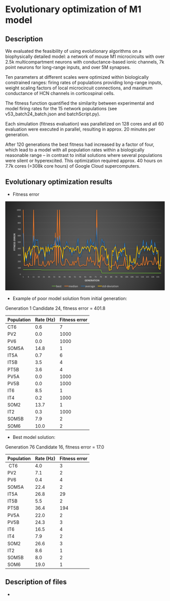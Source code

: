 # Evolutionary optimization of M1 model

## Description
We evaluated the feasibility of using evolutionary algorithms on a biophysically detailed model: a network of mouse M1 microcircuits with over 2.5k multicompartment neurons with conductance-based ionic channels, 7k point neurons for long-range inputs, and over 5M synapses. 

Ten parameters at different scales were optimized within biologically constrained ranges: firing rates of populations providing long-range inputs, weight scaling factors of local microcircuit connections, and maximum conductance of HCN channels in corticospinal cells. 

The fitness function quantified the similarity between experimental and model firing rates for the 15 network populations (see v53_batch24_batch.json and batchScript.py). 

Each simulation (fitness evaluation) was parallelized on 128 cores and all 60 evaluation were executed in parallel, resulting in approx. 20 minutes per generation. 

After 120 generations the best fitness had increased by a factor of four, which lead to a model with all population rates within a biologically reasonable range – in contrast to initial solutions where several populations were silent or hyperexcited. This optimization required approx. 40 hours on 7.7k cores (=308k core hours) of
Google Cloud supercomputers.

## Evolutionary optimization results

* Fitness error

![fitness_evol](https://github.com/salvadord/evol_optim_m1/blob/master/fitness_evol.png)


* Example of poor model solution from initial generation:

Generation 1  Candidate 24, fitness error = 401.8


| Population 	| Rate (Hz) 	| Fitness error |
| ----------|---------------|------------------ |
| CT6 		| 0.6	 		| 7					| 
| PV2 		| 0.0 			| 1000				|
| PV6 		| 0.0 			| 1000 				|
| SOM5A 	| 14.8 			| 1 				|
| IT5A 		| 0.7 			| 6 				|
| IT5B 		| 3.5 			| 4 				|
| PT5B 		| 3.6 			| 4 				|
| PV5A 		| 0.0 			| 1000 				|
| PV5B 		| 0.0 			| 1000 				|
| IT6 		| 8.5 			| 1 				|
| IT4 		| 0.2 			| 1000 				|
| SOM2 		| 13.7 			| 1 				|
| IT2 		| 0.3 			| 1000 				|
| SOM5B 	| 7.9 			| 2 				|
| SOM6 		| 10.0 			| 2					|


* Best model solution:

Generation 76  Candidate 16, fitness error = 17.0

| Population 	| Rate (Hz) 	| Fitness error |
| ----------|---------------|------------------ |
| CT6 | 4.0 | 3
| PV2 | 7.1 | 2 |
| PV6 | 0.4 | 4 |
| SOM5A | 22.4 | 2 |
| IT5A | 26.8 | 29 |
| IT5B | 5.5 | 2 |
| PT5B | 36.4 | 194 |
| PV5A | 22.0 | 2 |
| PV5B | 24.3 | 3 |
| IT6 | 16.5 | 4 |
| IT4 | 7.9 | 2 |
| SOM2 | 26.6 | 3 |
| IT2 | 8.6 | 1 |
| SOM5B | 8.0 | 2 |
| SOM6 | 19.0 | 1 |

## Description of files

*